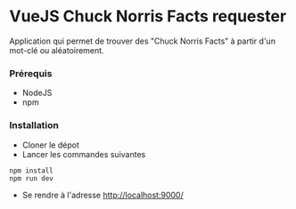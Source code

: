 # VueJS Chuck Norris Facts requester

Application qui permet de trouver des "Chuck Norris Facts" à partir d'un mot-clé ou aléatoirement.


### Prérequis

 * NodeJS
 * npm


### Installation


 * Cloner le dépot
 * Lancer les commandes suivantes
```
npm install
npm run dev
```

 * Se rendre à l'adresse [http://localhost:9000/](http://localhost:9000/)


